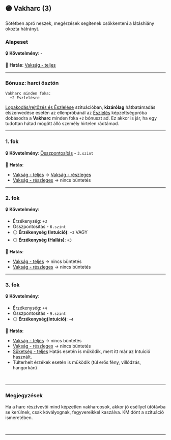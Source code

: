 ## 🟣 Vakharc (3)

Sötétben apró neszek, megérzések segítenek csökkenteni a látáshiány okozta hátrányt.

### Alapeset

🔒 **Követelmény**: -

🌟 **Hatás**: [Vakság - teljes](../081_hatasok.md#-vaks%C3%A1g---teljes)

---
### Bónusz: harci ösztön

```
Vakharc minden foka:
  +2 Észlelésre
```

[Lopakodás/rejtőzés és Észlelése](../szituaciok/lopakodas_rejtozes_es_eszlelese.md) szituációban, **kizárólag** hátbatámadás elszenvedése esetén az ellenpróbánál az [Észlelés](../kepzettsegek.primer.altalanos/eszleles.md) képzettségpróba dobásodra a **Vakharc** minden foka `+2` bónuszt ad. Ez akkor is jár, ha egy tudottan hátad mögött álló személy hirtelen rádtámad.


---
### 1. fok

🔒 **Követelmény**: [Összpontosítás](../kepzettsegek.primer.misztikus/osszpontositas.md) - `3.szint`

🌟 **Hatás**:
- [Vakság - teljes](../081_hatasok.md#-vaks%C3%A1g---teljes) → [Vakság - részleges](../081_hatasok.md#-vaks%C3%A1g---r%C3%A9szleges)
- [Vakság - részleges](../081_hatasok.md#-vaks%C3%A1g---r%C3%A9szleges) → nincs büntetés

---
### 2. fok

🔒 **Követelmény**:
- Érzékenység: `+3`
- Összpontosítás - `6.szint`
- ⚪ **Érzékenység (Intuíció)**: `+3`
  VAGY
- ⚪ **Érzékenység (Hallás)**: `+3`

🌟 **Hatás**:
- [Vakság - teljes](../081_hatasok.md#-vaks%C3%A1g---teljes) → nincs büntetés
- [Vakság - részleges](../081_hatasok.md#-vaks%C3%A1g---r%C3%A9szleges) → nincs büntetés

---
### 3. fok

🔒 **Követelmény**:
- Érzékenység: `+4`
- Összpontosítás - `9.szint`
- ⚪ **Érzékenység(Intuíció)**: `+4`

🌟 **Hatás**:
- [Vakság - teljes](../081_hatasok.md#-vaks%C3%A1g---teljes) → nincs büntetés
- [Vakság - részleges](../081_hatasok.md#-vaks%C3%A1g---r%C3%A9szleges) → nincs büntetés
- [Süketség - teljes](https://github.com/kaktusztea/szilankrpg/blob/master/md/081_hatasok.md#-s%C3%BCkets%C3%A9g---teljes) Hatás esetén is működik, mert itt már az Intuíció használt.
- Túlterhelt érzékek esetén is működik (túl erős fény, villódzás, hangorkán)

<br />

---
### Megjegyzések

Ha a harc résztvevői mind képzetlen vakharcosok, akkor jó eséllyel ütőtávba se kerülnek, csak kóvályognak, fegyvereikkel kaszálva. KM dönt a szituáció ismeretében.

<br />

---
